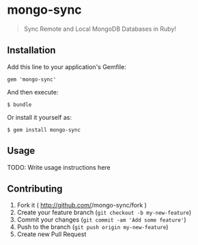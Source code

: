 mongo-sync
==========

> Sync Remote and Local MongoDB Databases in Ruby!

## Installation

Add this line to your application's Gemfile:

    gem 'mongo-sync'

And then execute:

    $ bundle

Or install it yourself as:

    $ gem install mongo-sync

## Usage

TODO: Write usage instructions here

## Contributing

1. Fork it ( http://github.com/<my-github-username>/mongo-sync/fork )
2. Create your feature branch (`git checkout -b my-new-feature`)
3. Commit your changes (`git commit -am 'Add some feature'`)
4. Push to the branch (`git push origin my-new-feature`)
5. Create new Pull Request

